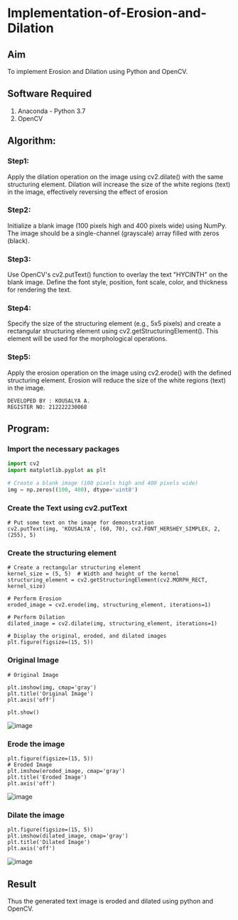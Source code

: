 # Implementation-of-Erosion-and-Dilation
## Aim
To implement Erosion and Dilation using Python and OpenCV.
## Software Required
1. Anaconda - Python 3.7
2. OpenCV
## Algorithm:
### Step1:
Apply the dilation operation on the image using cv2.dilate() with the same structuring element. Dilation will increase the size of the white regions (text) in the image, effectively reversing the effect of erosion

### Step2:
Initialize a blank image (100 pixels high and 400 pixels wide) using NumPy. The image should be a single-channel (grayscale) array filled with zeros (black).

### Step3:
Use OpenCV's cv2.putText() function to overlay the text "HYCINTH" on the blank image. Define the font style, position, font scale, color, and thickness for rendering the text.

### Step4:
Specify the size of the structuring element (e.g., 5x5 pixels) and create a rectangular structuring element using cv2.getStructuringElement(). This element will be used for the morphological operations.

### Step5:
Apply the erosion operation on the image using cv2.erode() with the defined structuring element. Erosion will reduce the size of the white regions (text) in the image.

```
DEVELOPED BY : KOUSALYA A.
REGISTER NO: 212222230068
```
## Program:
### Import the necessary packages
``` Python
import cv2
import matplotlib.pyplot as plt

# Create a blank image (100 pixels high and 400 pixels wide)
img = np.zeros((100, 400), dtype='uint8')
```
### Create the Text using cv2.putText
```
# Put some text on the image for demonstration
cv2.putText(img, 'KOUSALYA', (60, 70), cv2.FONT_HERSHEY_SIMPLEX, 2, (255), 5)
```


### Create the structuring element
```
# Create a rectangular structuring element
kernel_size = (5, 5)  # Width and height of the kernel
structuring_element = cv2.getStructuringElement(cv2.MORPH_RECT, kernel_size)

# Perform Erosion
eroded_image = cv2.erode(img, structuring_element, iterations=1)

# Perform Dilation
dilated_image = cv2.dilate(img, structuring_element, iterations=1)

# Display the original, eroded, and dilated images
plt.figure(figsize=(15, 5))
```
### Original Image
```
# Original Image

plt.imshow(img, cmap='gray')
plt.title('Original Image')
plt.axis('off')

plt.show()
```
![image](https://github.com/user-attachments/assets/0acc80d4-d134-4bba-ad3f-086c24b92043)

### Erode the image
```
plt.figure(figsize=(15, 5))
# Eroded Image
plt.imshow(eroded_image, cmap='gray')
plt.title('Eroded Image')
plt.axis('off')
```
![image](https://github.com/user-attachments/assets/77a86491-44d6-4e0a-9da9-b5556209ab23)

### Dilate the image
```
plt.figure(figsize=(15, 5))
plt.imshow(dilated_image, cmap='gray')
plt.title('Dilated Image')
plt.axis('off')
```
![image](https://github.com/user-attachments/assets/460e88b6-5c76-4ddd-90a7-dc10689b2522)

## Result
Thus the generated text image is eroded and dilated using python and OpenCV.
